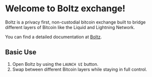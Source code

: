 # Welcome to Boltz exchange!
Boltz is a privacy first, non-custodial bitcoin exchange built to bridge different layers of Bitcoin like the Liquid and Lightning Network.

You can find a detailed documentation at [Boltz](https://docs.boltz.exchange/).
## Basic Use
1. Open Boltz by using the `LAUNCH UI` button.
2. Swap between different Bitcoin layers while staying in full control.

